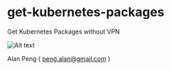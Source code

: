 # get-kubernetes-packages
Get Kubernetes Packages without VPN

![Alt text](https://github.com/wise2ck8s/get-kubernetes-packages/raw/master/images/getkubernetespackages01.png)

Alan Peng ( peng.alan@gmail.com )
